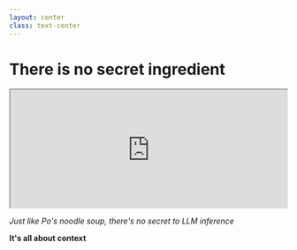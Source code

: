 ```yaml
---
layout: center
class: text-center
---
```


# There is no secret ingredient

<div style="position: relative;overflow: hidden;width: 100%;max-width:600px;margin:0 auto;padding-top: 43%;">
<iframe src="https://clip.cafe/e/373027" style="position: absolute;top: 0;left: 0;bottom: 0;right: 0;width: 100%;height: 100%;"></iframe>
</div>

*Just like Po's noodle soup, there's no secret to LLM inference*

**It's all about context**

<!--

**Speaker Notes:**
Main message: The revelation that there's no secret ingredient - just like in Kung Fu Panda

- No secret ingredient
- Just context
- Simple truth

*Transition: Thank you, and I'm happy to take your questions.*

...

**Reader Notes:**

Just like Po discovered with his father's noodle soup, there is no secret ingredient to effective LLM inference. No magic prompts, no hidden techniques, no special sauce. The power has always been in something much simpler and more fundamental: context. When you provide the right context - the right information at the right time in the right format - LLMs work beautifully. When you don't, they struggle. It's not about finding the secret; it's about mastering the fundamentals. Context is all you need.

-->
